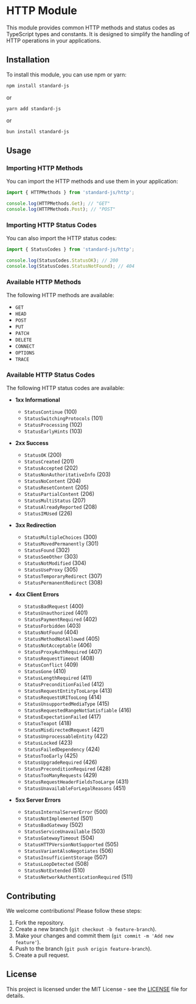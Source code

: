 # HTTP Module

This module provides common HTTP methods and status codes as TypeScript types and constants. It is designed to simplify the handling of HTTP operations in your applications.

## Installation

To install this module, you can use npm or yarn:

```bash
npm install standard-js
```

or

```bash
yarn add standard-js
```

or

```bash
bun install standard-js
```

## Usage

### Importing HTTP Methods

You can import the HTTP methods and use them in your application:

```typescript
import { HTTPMethods } from 'standard-js/http';

console.log(HTTPMethods.Get); // "GET"
console.log(HTTPMethods.Post); // "POST"
```

### Importing HTTP Status Codes

You can also import the HTTP status codes:

```typescript
import { StatusCodes } from 'standard-js/http';

console.log(StatusCodes.StatusOK); // 200
console.log(StatusCodes.StatusNotFound); // 404
```

### Available HTTP Methods

The following HTTP methods are available:

- `GET`
- `HEAD`
- `POST`
- `PUT`
- `PATCH`
- `DELETE`
- `CONNECT`
- `OPTIONS`
- `TRACE`

### Available HTTP Status Codes

The following HTTP status codes are available:

- **1xx Informational**
  - `StatusContinue` (100)
  - `StatusSwitchingProtocols` (101)
  - `StatusProcessing` (102)
  - `StatusEarlyHints` (103)
  
- **2xx Success**
  - `StatusOK` (200)
  - `StatusCreated` (201)
  - `StatusAccepted` (202)
  - `StatusNonAuthoritativeInfo` (203)
  - `StatusNoContent` (204)
  - `StatusResetContent` (205)
  - `StatusPartialContent` (206)
  - `StatusMultiStatus` (207)
  - `StatusAlreadyReported` (208)
  - `StatusIMUsed` (226)

- **3xx Redirection**
  - `StatusMultipleChoices` (300)
  - `StatusMovedPermanently` (301)
  - `StatusFound` (302)
  - `StatusSeeOther` (303)
  - `StatusNotModified` (304)
  - `StatusUseProxy` (305)
  - `StatusTemporaryRedirect` (307)
  - `StatusPermanentRedirect` (308)

- **4xx Client Errors**
  - `StatusBadRequest` (400)
  - `StatusUnauthorized` (401)
  - `StatusPaymentRequired` (402)
  - `StatusForbidden` (403)
  - `StatusNotFound` (404)
  - `StatusMethodNotAllowed` (405)
  - `StatusNotAcceptable` (406)
  - `StatusProxyAuthRequired` (407)
  - `StatusRequestTimeout` (408)
  - `StatusConflict` (409)
  - `StatusGone` (410)
  - `StatusLengthRequired` (411)
  - `StatusPreconditionFailed` (412)
  - `StatusRequestEntityTooLarge` (413)
  - `StatusRequestURITooLong` (414)
  - `StatusUnsupportedMediaType` (415)
  - `StatusRequestedRangeNotSatisfiable` (416)
  - `StatusExpectationFailed` (417)
  - `StatusTeapot` (418)
  - `StatusMisdirectedRequest` (421)
  - `StatusUnprocessableEntity` (422)
  - `StatusLocked` (423)
  - `StatusFailedDependency` (424)
  - `StatusTooEarly` (425)
  - `StatusUpgradeRequired` (426)
  - `StatusPreconditionRequired` (428)
  - `StatusTooManyRequests` (429)
  - `StatusRequestHeaderFieldsTooLarge` (431)
  - `StatusUnavailableForLegalReasons` (451)

- **5xx Server Errors**
  - `StatusInternalServerError` (500)
  - `StatusNotImplemented` (501)
  - `StatusBadGateway` (502)
  - `StatusServiceUnavailable` (503)
  - `StatusGatewayTimeout` (504)
  - `StatusHTTPVersionNotSupported` (505)
  - `StatusVariantAlsoNegotiates` (506)
  - `StatusInsufficientStorage` (507)
  - `StatusLoopDetected` (508)
  - `StatusNotExtended` (510)
  - `StatusNetworkAuthenticationRequired` (511)

## Contributing

We welcome contributions! Please follow these steps:

1. Fork the repository.
2. Create a new branch (`git checkout -b feature-branch`).
3. Make your changes and commit them (`git commit -m 'Add new feature'`).
4. Push to the branch (`git push origin feature-branch`).
5. Create a pull request.

## License

This project is licensed under the MIT License - see the [LICENSE](LICENSE) file for details.
